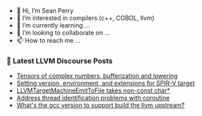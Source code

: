 - 👋 Hi, I’m Sean Perry
- 👀 I’m interested in compilers (c++, COBOL, llvm)
- 🌱 I’m currently learning ...
- 💞️ I’m looking to collaborate on ...
- 📫 How to reach me ...

<!---
s66perry/s66perry is a ✨ special ✨ repository because its `README.md` (this file) appears on your GitHub profile.
You can click the Preview link to take a look at your changes.
--->
### 📕 Latest LLVM Discourse Posts

<!-- DISCOURSE-LLVM:START -->
- [Tensors of complex numbers, bufferization and lowering](https://discourse.llvm.org/t/tensors-of-complex-numbers-bufferization-and-lowering/62019#post_1)
- [Setting version, environment, and extensions for SPIR-V target](https://discourse.llvm.org/t/setting-version-environment-and-extensions-for-spir-v-target/62018#post_1)
- [LLVMTargetMachineEmitToFile takes non-const char*](https://discourse.llvm.org/t/llvmtargetmachineemittofile-takes-non-const-char/62010#post_2)
- [Address thread identification problems with coroutine](https://discourse.llvm.org/t/address-thread-identification-problems-with-coroutine/62015#post_1)
- [What&#39;s the gcc version to support build the llvm upstream?](https://discourse.llvm.org/t/whats-the-gcc-version-to-support-build-the-llvm-upstream/62005#post_3)
<!-- DISCOURSE-LLVM:END -->
